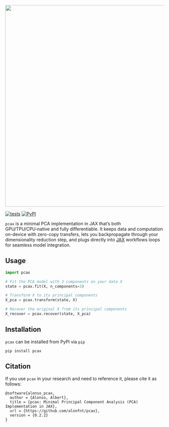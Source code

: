 <p align=center>
  <img src="https://github.com/user-attachments/assets/4f48d642-ca12-42c4-91a3-32f2ef464b3a" width="640" />
</p>

[![tests](https://github.com/alonfnt/bayex/actions/workflows/tests.yml/badge.svg)](https://github.com/alonfnt/pcax/actions/workflows/pytest.yml)
[![PyPI](https://img.shields.io/pypi/v/bayex.svg)](https://pypi.org/project/pcax/)

`pcax` is a minimal PCA implementation in JAX that’s both GPU/TPU/CPU‑native and fully differentiable.
It keeps data and computation on-device with zero-copy transfers, lets you backpropagate through your dimensionality reduction step, and plugs directly into [JAX](https://github.com/jax-ml/jax) workflows loops for seamless model integration.

## Usage
```python
import pcax

# Fit the PCA model with 3 components on your data X
state = pcax.fit(X, n_components=3)

# Transform X to its principal components
X_pca = pcax.transform(state, X)

# Recover the original X from its principal components
X_recover = pcax.recover(state, X_pca)
```

## Installation
`pcax` can be installed from PyPI via `pip`
```
pip install pcax
```

## Citation
If you use `pcax` in your research and need to reference it, please cite it as follows:
```
@software{alonso_pcax,
  author = {Alonso, Albert},
  title = {pcax: Minimal Principal Component Analysis (PCA) Implementation in JAX},
  url = {https://github.com/alonfnt/pcax},
  version = {0.2.2}
}
```
